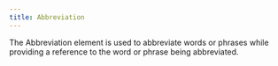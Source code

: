 ```yaml
---
title: Abbreviation
---
```


The Abbreviation element is used to abbreviate words or phrases while providing
a reference to the word or phrase being abbreviated.
